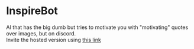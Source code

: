 # InspireBot
AI that has the big dumb but tries to motivate you with "motivating" quotes over images, but on discord.  
Invite the hosted version using [this link](https://discordapp.com/oauth2/authorize?client_id=472095049405038594&permissions=84992&scope=bot)
